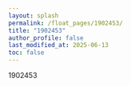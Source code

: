 ```yaml
---
layout: splash
permalink: /float_pages/1902453/
title: "1902453"
author_profile: false
last_modified_at: 2025-06-13
toc: false
---
```

 
1902453
